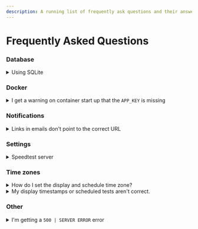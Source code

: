 ```yaml
---
description: A running list of frequently ask questions and their answers.
---
```


# Frequently Asked Questions

### Database

<details>

<summary>Using SQLite</summary>

SQLite is supported by Laravel as a database driver but it is no longer the recommended driver for this project. To setup SQLite as your database driver of choice use the directions below.

`v0.11.22` dropped SQLite support, to reconnect your existing database you can start on Step 3.

1. Create a volume called `speedtest-tracker` and attach it to the container.
2. Create a file called `database.sqlite`, you can do this by running `touch database.sqlite` in the mounted volume or create it in the mounted directory.
3. Update your environment variables to only include the following for under the `DB_` prefix: `DB_CONNECTION=sqlite` and `DB_DATABASE=/config/database.sqlite`.
4. Restart the container.

</details>

### Docker

<details>

<summary>I get a warning on container start up that the <code>APP_KEY</code> is missing</summary>

As of `v0.12.0` the app key is generated on start-up and it is **OK to ignore this warning**. To set a persisted key follow the steps below

1. Open the CLI of the Speedtest Docker container
2. Run `php artisan key:generate --show`
3. Add the generated string to your environment variables attached to `APP_KEY=generatedstringgoeshere`
4. Restart the container

</details>

### Notifications

<details>

<summary>Links in emails don't point to the correct URL</summary>

1. Set the correct URL as the `APP_URL` environment variable
2. Restart the container

</details>

### Settings

<details>

<summary>Speedtest server</summary>

#### Q: Why do only some servers have the server name in the list?

By default Ookla's CLI only returns the "closest" 20 servers. If the server you've selected isn't in that list Speedtest Tracker can label it.

</details>

### Time zones

<details>

<summary>How do I set the display and schedule time zone?</summary>

Your local time can be set in the UI under `Settings -> General -> Time zone`.

</details>

<details>

<summary>My display timestamps or scheduled tests aren't correct.</summary>

Speedtest Tracker assumes your application and database containers are set to `UTC` by default.

If your database instance runs with a local time zone set it needs to **match** that set in `Time zone` and `Database has time zone` needs to be enabled for the offset to be correctly displayed.

</details>

### Other

<details>

<summary>I'm getting a <code>500 | SERVER ERROR</code> error</summary>

By default `APP_DEBUG` is set to `false` in production to prevent verbose error outputs. To debug the issue follow the steps below.

1. Set `APP_DEBUG=true` as a environment variable
2. Restart the container
3. Reproduce the error by visiting the page or performing the action that caused the error
4. View the output in the UI or in the logs to help resolve the issue, if you can not resolve it open an issue in the [GitHub](https://github.com/alexjustesen/speedtest-tracker/issues) repository
5. In the output the line that starts with `[timestamp] production.ERROR:` is the error the server ran into
6. Once the issue is resolved you can remove the `APP_DEBUG` environment variable

</details>
